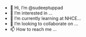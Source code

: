 - 👋 Hi, I’m @sudeeptuppad
- 👀 I’m interested in ...
- 🌱 I’m currently learning at NHCE...
- 💞️ I’m looking to collaborate on ...
- 📫 How to reach me ...

<!---
sudeeptuppad/sudeeptuppad is a ✨ special ✨ repository because its `README.md` (this file) appears on your GitHub profile.
You can click the Preview link to take a look at your changes.
--->
